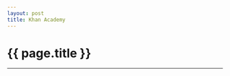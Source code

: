```yaml
---
layout: post
title: Khan Academy
---
```


# {{ page.title }}
---------------------------------------

